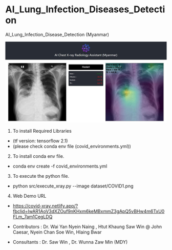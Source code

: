 # AI_Lung_Infection_Diseases_Detection
 AI_Lung_Infection_Disease_Detection (Myanmar)
 
 ![](images/sample_image.jpg)
 
 1) To install Required Libraries

- (tf version: tensorflow 2.1)
- (please check conda env file (covid_environments.yml))
  
2) To install conda env file.

- conda env create -f covid_environments.yml

3) To execute the python file.

- python src/execute_xray.py --image dataset/COVID1.png

4) Web Demo URL

- https://covid-xray.netlify.app/?fbclid=IwAR1AoV3dXZOuf9nKHxm6keMBxmmZ3gApQ5vBHw4m6TxU0FLm_7am1CegLDQ 

* Contributors :
Dr. Wai Yan Nyein Naing ,
Htut Khaung Saw Win @ John Caesar,
Nyein Chan Soe Win,
Hlaing Bwar

* Consultants :
Dr. Saw Win ,
Dr. Wunna Zaw Min (MDY)


